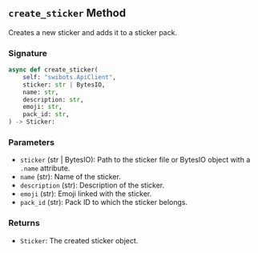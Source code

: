 ## `create_sticker` Method

Creates a new sticker and adds it to a sticker pack.

### Signature

```python
async def create_sticker(
    self: "swibots.ApiClient",
    sticker: str | BytesIO,
    name: str,
    description: str,
    emoji: str,
    pack_id: str,
) -> Sticker:
```

### Parameters

- `sticker` (str | BytesIO): Path to the sticker file or BytesIO object with a `.name` attribute.
- `name` (str): Name of the sticker.
- `description` (str): Description of the sticker.
- `emoji` (str): Emoji linked with the sticker.
- `pack_id` (str): Pack ID to which the sticker belongs.

### Returns

- `Sticker`: The created sticker object.